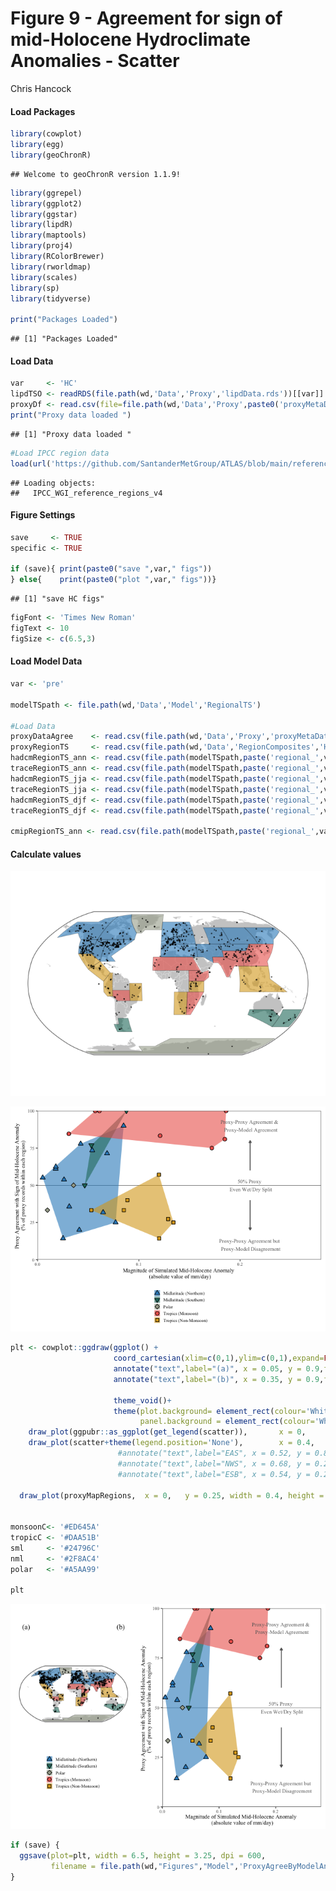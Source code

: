 Figure 9 - Agreement for sign of mid-Holocene Hydroclimate Anomalies -
Scatter
================
Chris Hancock

#### Load Packages

``` r
library(cowplot)
library(egg)
library(geoChronR)
```

    ## Welcome to geoChronR version 1.1.9!

``` r
library(ggrepel)
library(ggplot2)
library(ggstar)
library(lipdR)
library(maptools)
library(proj4)
library(RColorBrewer)
library(rworldmap)
library(scales)
library(sp)
library(tidyverse)

print("Packages Loaded")
```

    ## [1] "Packages Loaded"

#### Load Data

``` r
var     <- 'HC'
lipdTSO <- readRDS(file.path(wd,'Data','Proxy','lipdData.rds'))[[var]]
proxyDf <- read.csv(file=file.path(wd,'Data','Proxy',paste0('proxyMetaData_',var,'.csv')))
print("Proxy data loaded ")
```

    ## [1] "Proxy data loaded "

``` r
#Load IPCC region data
load(url('https://github.com/SantanderMetGroup/ATLAS/blob/main/reference-regions/IPCC-WGI-reference-regions-v4_R.rda?raw=true'), verbose = TRUE)
```

    ## Loading objects:
    ##   IPCC_WGI_reference_regions_v4

#### Figure Settings

``` r
save     <- TRUE
specific <- TRUE 

if (save){ print(paste0("save ",var," figs"))
} else{    print(paste0("plot ",var," figs"))}
```

    ## [1] "save HC figs"

``` r
figFont <- 'Times New Roman'
figText <- 10
figSize <- c(6.5,3)
```

#### Load Model Data

``` r
var <- 'pre'

modelTSpath <- file.path(wd,'Data','Model','RegionalTS')

#Load Data
proxyDataAgree    <- read.csv(file.path(wd,'Data','Proxy','proxyMetaData_HC.csv'))
proxyRegionTS     <- read.csv(file.path(wd,'Data','RegionComposites','HC','MedianTS_byRegion.csv'))
hadcmRegionTS_ann <- read.csv(file.path(modelTSpath,paste('regional_',var,'_ANN_hadcm_land.csv',sep='')))
traceRegionTS_ann <- read.csv(file.path(modelTSpath,paste('regional_',var,'_ANN_trace_land.csv',sep='')))
hadcmRegionTS_jja <- read.csv(file.path(modelTSpath,paste('regional_',var,'_JJA_hadcm_land.csv',sep='')))
traceRegionTS_jja <- read.csv(file.path(modelTSpath,paste('regional_',var,'_JJA_trace_land.csv',sep='')))
hadcmRegionTS_djf <- read.csv(file.path(modelTSpath,paste('regional_',var,'_DJF_hadcm_land.csv',sep='')))
traceRegionTS_djf <- read.csv(file.path(modelTSpath,paste('regional_',var,'_DJF_trace_land.csv',sep='')))

cmipRegionTS_ann <- read.csv(file.path(modelTSpath,paste('regional_',var,'_ANN_cmip6_land.csv',sep='')))
```

#### Calculate values

![](Fig8_AgreeByAmount_files/figure-gfm/unnamed-chunk-9-1.png)<!-- -->

![](Fig8_AgreeByAmount_files/figure-gfm/unnamed-chunk-10-1.png)<!-- -->

``` r
plt <- cowplot::ggdraw(ggplot() + 
                       coord_cartesian(xlim=c(0,1),ylim=c(0,1),expand=FALSE)+
                       annotate("text",label="(a)", x = 0.05, y = 0.9,family=figFont,color='black',size=4)+
                       annotate("text",label="(b)", x = 0.35, y = 0.9,family=figFont,color='black',size=4)+

                       theme_void()+
                       theme(plot.background= element_rect(colour='White',fill='White'),
                             panel.background = element_rect(colour='White',fill='White')))+
    draw_plot(ggpubr::as_ggplot(get_legend(scatter)),       x = 0,     y = 0, width = 0.4, height = 0.5)+
    draw_plot(scatter+theme(legend.position='None'),        x = 0.4,   y = 0, width = 0.6, height = 1)+
                        #annotate("text",label="EAS", x = 0.52, y = 0.85,family=figFont,color=monsoonC,size=3)+
                        #annotate("text",label="NWS", x = 0.68, y = 0.26,family=figFont,color=tropicC,size=3)+
                        #annotate("text",label="ESB", x = 0.54, y = 0.26,family=figFont,color=nml,size=3)+

  draw_plot(proxyMapRegions,  x = 0,   y = 0.25, width = 0.4, height = 0.7)


monsoonC<- '#ED645A'
tropicC <- '#DAA51B'
sml     <- '#24796C'
nml     <- '#2F8AC4'
polar   <- '#A5AA99'
  
plt
```

![](Fig8_AgreeByAmount_files/figure-gfm/unnamed-chunk-11-1.png)<!-- -->

``` r
if (save) {
  ggsave(plot=plt, width = 6.5, height = 3.25, dpi = 600,
         filename = file.path(wd,"Figures","Model",'ProxyAgreeByModelAnom.png'))
}
```

